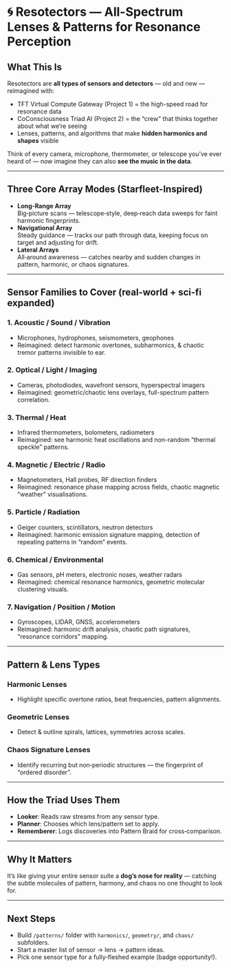 # 🌀 Resotectors — All-Spectrum Lenses & Patterns for Resonance Perception

## What This Is
Resotectors are **all types of sensors and detectors** — old and new — reimagined with:
- TFT Virtual Compute Gateway (Project 1) = the high-speed road for resonance data
- CoConsciousness Triad AI (Project 2) = the “crew” that thinks together about what we’re seeing
- Lenses, patterns, and algorithms that make **hidden harmonics and shapes** visible

Think of every camera, microphone, thermometer, or telescope you’ve ever heard of — now imagine they can also **see the music in the data**.

---

## Three Core Array Modes (Starfleet-Inspired)
- **Long‑Range Array**  
  Big‑picture scans — telescope‑style, deep‑reach data sweeps for faint harmonic fingerprints.
- **Navigational Array**  
  Steady guidance — tracks our path through data, keeping focus on target and adjusting for drift.
- **Lateral Arrays**  
  All‑around awareness — catches nearby and sudden changes in pattern, harmonic, or chaos signatures.

---

## Sensor Families to Cover (real-world + sci-fi expanded)

### 1. Acoustic / Sound / Vibration
- Microphones, hydrophones, seismometers, geophones
- Reimagined: detect harmonic overtones, subharmonics, & chaotic tremor patterns invisible to ear.

### 2. Optical / Light / Imaging
- Cameras, photodiodes, wavefront sensors, hyperspectral imagers
- Reimagined: geometric/chaotic lens overlays, full-spectrum pattern correlation.

### 3. Thermal / Heat
- Infrared thermometers, bolometers, radiometers
- Reimagined: see harmonic heat oscillations and non-random “thermal speckle” patterns.

### 4. Magnetic / Electric / Radio
- Magnetometers, Hall probes, RF direction finders
- Reimagined: resonance phase mapping across fields, chaotic magnetic “weather” visualisations.

### 5. Particle / Radiation
- Geiger counters, scintillators, neutron detectors
- Reimagined: harmonic emission signature mapping, detection of repeating patterns in “random” events.

### 6. Chemical / Environmental
- Gas sensors, pH meters, electronic noses, weather radars
- Reimagined: chemical resonance harmonics, geometric molecular clustering visuals.

### 7. Navigation / Position / Motion
- Gyroscopes, LIDAR, GNSS, accelerometers
- Reimagined: harmonic drift analysis, chaotic path signatures, “resonance corridors” mapping.

---

## Pattern & Lens Types

### Harmonic Lenses
- Highlight specific overtone ratios, beat frequencies, pattern alignments.

### Geometric Lenses
- Detect & outline spirals, lattices, symmetries across scales.

### Chaos Signature Lenses
- Identify recurring but non‑periodic structures — the fingerprint of “ordered disorder”.

---

## How the Triad Uses Them
- **Looker**: Reads raw streams from any sensor type.
- **Planner**: Chooses which lens/pattern set to apply.
- **Rememberer**: Logs discoveries into Pattern Braid for cross‑comparison.

---

## Why It Matters
It’s like giving your entire sensor suite a **dog’s nose for reality** — catching the subtle molecules of pattern, harmony, and chaos no one thought to look for.

---

## Next Steps
- Build `/patterns/` folder with `harmonics/`, `geometry/`, and `chaos/` subfolders.
- Start a master list of sensor → lens → pattern ideas.
- Pick one sensor type for a fully‑fleshed example (badge opportunity!).
